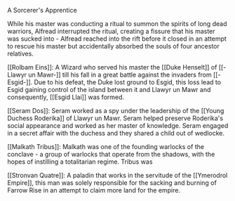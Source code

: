 A Sorcerer's Apprentice

While his master was conducting a ritual to summon the spirits of long dead warriors, Alfread interrupted the ritual, creating a fissure that his master was sucked into - Alfread reached into the rift before it closed in an attempt to rescue his master but accidentally absorbed the souls of four ancestor relatives.

[[Rolbam Eins]]: A Wizard who served his master the [[Duke Henselt]] of [[-Llawyr un Mawr-]] till his fall in a great battle against the invaders from [[-Esgid-]].  Due to his defeat, the Duke lost ground to Esgid, this loss lead to Esgid gaining control of the island between it and Llawyr un Mawr and consequently, [[Esgid Llai]] was formed. 

[[Seram Dos]]: Seram worked as a spy under the leadership of the [[Young Duchess Roderika]] of Llawyr un Mawr. Seram helped preserve Roderika's social appearance and worked as her master of knowledge. Seram engaged in a secret affair with the duchess and they shared a child out of wedlocke.

[[Malkath Tribus]]: Malkath was one of the founding warlocks of the conclave - a group of warlocks that operate from the shadows, with the hopes of instilling a totalitarian regime. Tribus was 

[[Stronvan Quatre]]: A paladin that works in the servitude of the [[Ymerodrol Empire]], this man was solely responsible for the sacking and burning of Farrow Rise in an attempt to claim more land for the empire. 



